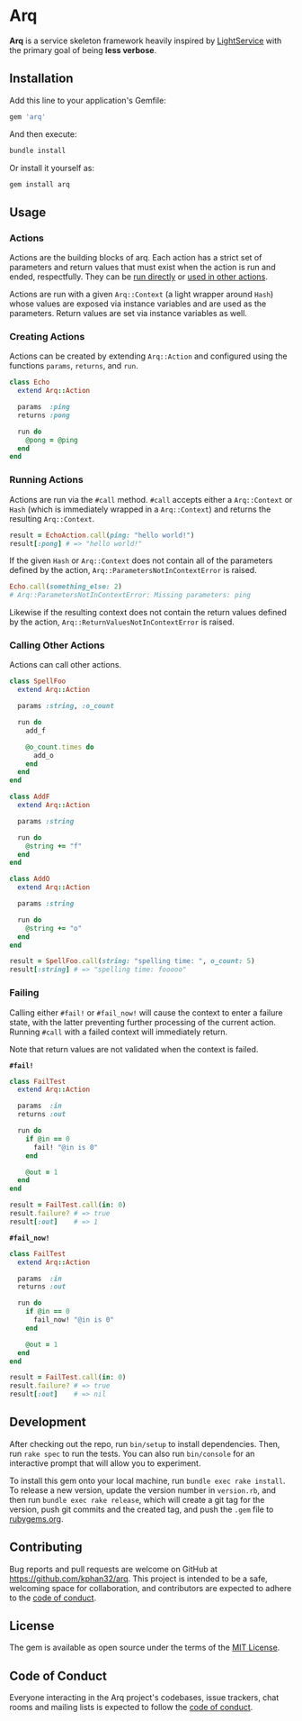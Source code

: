 # Arq

**Arq** is a service skeleton framework heavily inspired by [LightService](https://github.com/adomokos/light-service) with the primary goal of being **less verbose**.

## Installation

Add this line to your application's Gemfile:

```ruby
gem 'arq'
```

And then execute:

```bash
bundle install
```

Or install it yourself as:

```bash
gem install arq
```

## Usage

### Actions

Actions are the building blocks of arq. Each action has a strict set of parameters and return values that must exist when the action is run and ended, respectfully. They can be [run directly](#running-actions) or [used in other actions](#calling-other-actions).

Actions are run with a given `Arq::Context` (a light wrapper around `Hash`) whose values are exposed via instance variables and are used as the parameters. Return values are set via instance variables as well.

### Creating Actions

Actions can be created by extending `Arq::Action` and configured using the functions `params`, `returns`, and `run`.

```ruby
class Echo
  extend Arq::Action

  params  :ping
  returns :pong

  run do
    @pong = @ping
  end
end
```

### Running Actions

Actions are run via the `#call` method. `#call` accepts either a `Arq::Context` or `Hash` (which is immediately wrapped in a `Arq::Context`) and returns the resulting `Arq::Context`.

```ruby
result = EchoAction.call(ping: "hello world!")
result[:pong] # => "hello world!"
```

If the given `Hash` or `Arq::Context` does not contain all of the parameters defined by the action, `Arq::ParametersNotInContextError` is raised.

```ruby
Echo.call(something_else: 2)
# Arq::ParametersNotInContextError: Missing parameters: ping
```

Likewise if the resulting context does not contain the return values defined by the action, `Arq::ReturnValuesNotInContextError` is raised.

### Calling Other Actions

Actions can call other actions.

```ruby
class SpellFoo
  extend Arq::Action

  params :string, :o_count

  run do
    add_f

    @o_count.times do
      add_o
    end
  end
end

class AddF
  extend Arq::Action

  params :string

  run do
    @string += "f"
  end
end

class AddO
  extend Arq::Action

  params :string

  run do
    @string += "o"
  end
end

result = SpellFoo.call(string: "spelling time: ", o_count: 5)
result[:string] # => "spelling time: fooooo"
```

### Failing

Calling either `#fail!` or `#fail_now!` will cause the context to enter a failure state, with the latter preventing further processing of the current action. Running `#call` with a failed context will immediately return.

Note that return values are not validated when the context is failed.

**`#fail!`**

```ruby
class FailTest
  extend Arq::Action

  params  :in
  returns :out

  run do
    if @in == 0
      fail! "@in is 0"
    end

    @out = 1
  end
end

result = FailTest.call(in: 0)
result.failure? # => true
result[:out]    # => 1
```

**`#fail_now!`**

```ruby
class FailTest
  extend Arq::Action

  params  :in
  returns :out

  run do
    if @in == 0
      fail_now! "@in is 0"
    end

    @out = 1
  end
end

result = FailTest.call(in: 0)
result.failure? # => true
result[:out]    # => nil
```

## Development

After checking out the repo, run `bin/setup` to install dependencies. Then, run `rake spec` to run the tests. You can also run `bin/console` for an interactive prompt that will allow you to experiment.

To install this gem onto your local machine, run `bundle exec rake install`. To release a new version, update the version number in `version.rb`, and then run `bundle exec rake release`, which will create a git tag for the version, push git commits and the created tag, and push the `.gem` file to [rubygems.org](https://rubygems.org).

## Contributing

Bug reports and pull requests are welcome on GitHub at https://github.com/kphan32/arq. This project is intended to be a safe, welcoming space for collaboration, and contributors are expected to adhere to the [code of conduct](https://github.com/kphan32/arq/blob/main/CODE_OF_CONDUCT.md).

## License

The gem is available as open source under the terms of the [MIT License](https://opensource.org/licenses/MIT).

## Code of Conduct

Everyone interacting in the Arq project's codebases, issue trackers, chat rooms and mailing lists is expected to follow the [code of conduct](https://github.com/kphan32/arq/blob/main/CODE_OF_CONDUCT.md).
